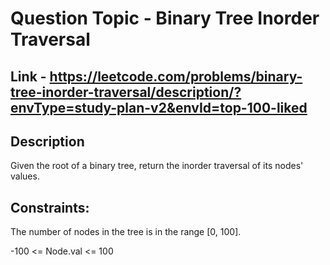 # Question Topic - Binary Tree Inorder Traversal


## Link - https://leetcode.com/problems/binary-tree-inorder-traversal/description/?envType=study-plan-v2&envId=top-100-liked


## Description
Given the root of a binary tree, return the inorder traversal of its nodes' values.


## Constraints:

The number of nodes in the tree is in the range [0, 100].

-100 <= Node.val <= 100
